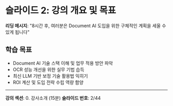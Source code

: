 # 슬라이드 2: 강의 개요 및 목표

**리딩 메시지**: "8시간 후, 여러분은 Document AI 도입을 위한 구체적인 계획을 세울 수 있게 됩니다"

## 학습 목표

- Document AI 기술 스택 이해 및 업무 적용 방안 파악
- OCR 성능 개선을 위한 실무 기법 습득
- 최신 LLM 기반 보정 기술 활용법 익히기
- ROI 계산 및 도입 전략 수립 역량 함양

---

**강의 섹션**: 0. 강사소개 (15분)
**슬라이드 번호**: 2/44

